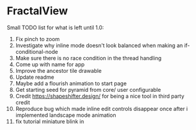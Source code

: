 # FractalView

Small TODO list for what is left until 1.0:

1. Fix pinch to zoom
2. Investigate why inline mode doesn't look balanced when making an if-conditional-node
3. Make sure there is no race condition in the thread handling
4. Come up with name for app
5. Improve the ancestor tile drawable
6. Update readme
7. Maybe add a flourish animation to start page
9. Get starting seed for pyramid from core/ user configurable
10. Credit https://shapeshifter.design/ for being a nice tool in third party credit
11. Reproduce bug which made inline edit controls disappear once after i implemented landscape mode animation
12. fix tutorial miniature blink in